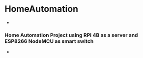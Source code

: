 # HomeAutomation
-
### Home Automation Project using RPi 4B as a server and ESP8266 NodeMCU as smart switch
-
